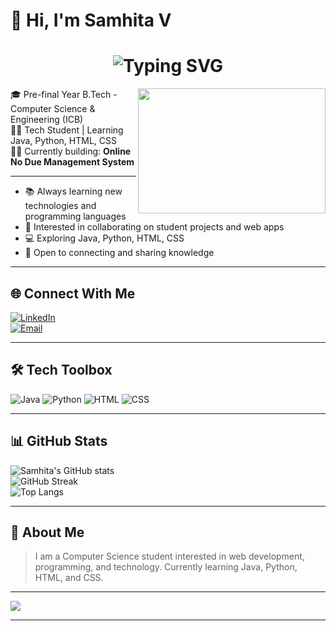 # 👋 Hi, I'm Samhita V

<h1 align="center">
  <img src="https://readme-typing-svg.demolab.com?font=Fira+Code&size=25&pause=1000&center=true&vCenter=true&color=1E90FF&width=435&lines=Welcome+to+my+GitHub!;B.Tech+CSE+(ICB)+Pre-final+Year+Student" alt="Typing SVG" />
</h1>
<img align="right" width="300" height="200" src="https://media.giphy.com/media/du3J3cXyzhj75IOgvA/giphy.gif">

🎓 Pre-final Year B.Tech - Computer Science & Engineering (ICB)  
👩‍💻 Tech Student | Learning Java, Python, HTML, CSS  
🧑‍💻 Currently building: **Online No Due Management System**

---

- 📚 Always learning new technologies and programming languages  
- 🤝 Interested in collaborating on student projects and web apps  
- 💻 Exploring Java, Python, HTML, CSS  
- 🌟 Open to connecting and sharing knowledge

---

## 🌐 Connect With Me

[![LinkedIn](https://img.shields.io/badge/LinkedIn-samhita-v-blue?logo=linkedin&logoColor=white)](https://www.linkedin.com/in/samhita-v-a1b425293)  
[![Email](https://img.shields.io/badge/Gmail-samhita342@gmail.com-red?logo=gmail&logoColor=white)](mailto:samhita342@gmail.com)

---

## 🛠 Tech Toolbox

![Java](https://img.shields.io/badge/Java-orange?style=for-the-badge&logo=java&logoColor=white)
![Python](https://img.shields.io/badge/Python-306998?style=for-the-badge&logo=python&logoColor=white)
![HTML](https://img.shields.io/badge/HTML-e44d26?style=for-the-badge&logo=html5&logoColor=white)
![CSS](https://img.shields.io/badge/CSS-264de4?style=for-the-badge&logo=css3&logoColor=white)

---

## 📊 GitHub Stats

![Samhita's GitHub stats](https://github-readme-stats.vercel.app/api?username=samhita-v&show_icons=true&theme=tokyonight&hide_border=true)  
![GitHub Streak](https://github-readme-streak-stats.herokuapp.com?user=samhita-v&theme=tokyonight&hide_border=true)  
![Top Langs](https://github-readme-stats.vercel.app/api/top-langs/?username=samhita-v&layout=compact&theme=tokyonight)

---

## 💬 About Me

> I am a Computer Science student interested in web development, programming, and technology. Currently learning Java, Python, HTML, and CSS.

---

[![](https://visitcount.itsvg.in/api?id=samhita-v&icon=5&color=6)](https://visitcount.itsvg.in)

---

